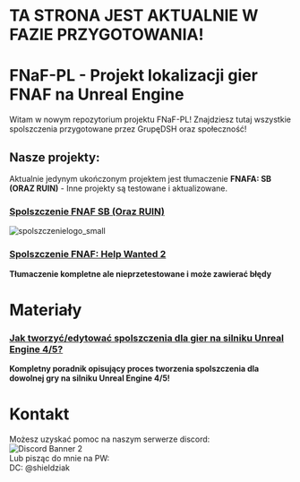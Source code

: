 # TA STRONA JEST AKTUALNIE W FAZIE PRZYGOTOWANIA!

# FNaF-PL - Projekt lokalizacji gier FNAF na Unreal Engine

Witam w nowym repozytorium projektu FNaF-PL! Znajdziesz tutaj wszystkie spolszczenia przygotowane przez GrupęDSH oraz społeczność!

## Nasze projekty:
Aktualnie jedynym ukończonym projektem jest tłumaczenie **FNAFA: SB (ORAZ RUIN)** - Inne projekty są testowane i aktualizowane.
### [**Spolszczenie FNAF SB (Oraz RUIN)**](spolszczenia/FNAF%20Security%20Breach%20(ORAZ%20RUIN)#readme)
![spolszczenielogo_small](https://github.com/Shieldowskyy/fnafpl/assets/32707076/a7766aba-5349-4c11-94f8-68ccf602683a)
### [**Spolszczenie FNAF: Help Wanted 2**](spolszczenia/FNAF%20Help%20Wanted%202#readme)
__Tłumaczenie kompletne ale nieprzetestowane i może zawierać błędy__ 
# Materiały

### [Jak tworzyć/edytować spolszczenia dla gier na silniku Unreal Engine 4/5?](https://github.com/Shieldowskyy/fnafpl/wiki/Jak-tworzy%C4%87-spolszczenia-do-gier-na-Unreal-Engine-4-5%3F)
__Kompletny poradnik opisujący proces tworzenia spolszczenia dla dowolnej gry na silniku Unreal Engine 4/5!__

# Kontakt
Możesz uzyskać pomoc na naszym serwerze discord:\
![Discord Banner 2](https://discordapp.com/api/guilds/1022171140883484722/widget.png?style=banner3)\
Lub pisząc do mnie na PW:\
DC: @shieldziak
